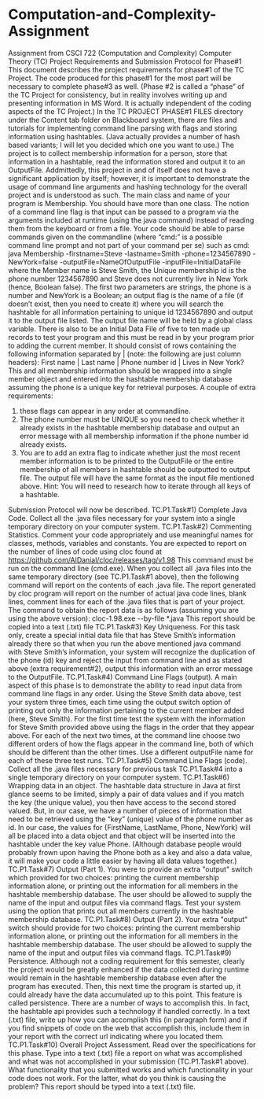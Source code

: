 # Computation-and-Complexity-Assignment
Assignment from CSCI 722 (Computation and Complexity)
Computer Theory (TC) Project Requirements and Submission Protocol for Phase#1
This document describes the project requirements for phase#1 of the TC Project. The code produced for this phase#1 for the most part will be necessary to complete phase#3 as well. (Phase #2 is called a “phase” of the TC Project for consistency, but in reality involves writing up and presenting information in MS Word. It is actually independent of the coding aspects of the TC Project.)
In the TC PROJECT PHASE#1 FILES directory under the Content tab folder on Blackboard system, there are files and tutorials for implementing command line parsing with flags and storing information using hashtables. (Java actually provides a number of hash based variants; I will let you decided which one you want to use.) The project is to collect membership information for a person, store that information in a hashtable, read the information stored and output it to an OutputFile. Addmittedly, this project in and of itself does not have a significant application by itself; however, it is important to demonstrate the usage of command line arguments and hashing technology for the overall project and is understood as such. The main class and name of your program is Membership. You should have more than one class. The notion of a command line flag is that input can be passed to a program via the arguments included at runtime (using the java command) instead of reading them from the keyboard or from a file. Your code should be able to parse commands given on the commandline (where “cmd:” is a possible command line prompt and not part of your command per se) such as cmd: java Membership -firstname=Steve -lastname=Smith -phone=1234567890 -NewYork=false -outputFile=NameOfOutputFile -inputFile=InitialDataFile where the Member name is Steve Smith, the Unique membership id is the phone number 1234567890 and Steve does not currently live in New York (hence, Boolean false). The first two parameters are strings, the phone is a number and NewYork is a Boolean; an output flag is the name of a file (if doesn’t exist, then you need to create it) where you will search the hashtable for all information pertaining to unique id 1234567890 and output it to the output file listed. The output file name will be held by a global class variable. There is also to be an Initial Data File of five to ten made up records to test your program and this must be read in by your program prior to adding the current member. It should consist of rows containing the following information separated by | (note: the following are just column headers): First name | Last name | Phone number id | Lives in New York?
This and all membership information should be wrapped into a single member object and entered into the hashtable membership database assuming the phone is a unique key for retrieval purposes. A couple of extra requirements:
1) these flags can appear in any order at commandline.
2) The phone number must be UNIQUE so you need to check whether it already exists in the hashtable membership database and output an error message with all membership information if the phone number id already exists.
3) You are to add an extra flag to indicate whether just the most recent member information is to be printed to the OutputFile or the entire membership of all members in hashtable should be outputted to output file. The output file will have the same format as the input file mentioned above. Hint: You will need to research how to iterate through all keys of a hashtable.

Submission Protocol will now be described.
TC.P1.Task#1) Complete Java Code. Collect all the .java files necessary for your system into a single temporary directory on your computer system. 
TC.P1.Task#2) Commenting Statistics. Comment your code appropriately and use meaningful names for classes, methods, variables and constants. You are expected to report on the number of lines of code using cloc found at https://github.com/AlDanial/cloc/releases/tag/v1.98 This command must be run on the command line (cmd.exe). When you collect all .java files into the same temporary directory (see TC.P1.Task#1 above), then the following command will report on the contents of each .java file. The report generated by cloc program will report on the number of actual java code lines, blank lines, comment lines for each of the .java files that is part of your project. The command to obtain the report data is as follows (assuming you are using the above version):
cloc-1.98.exe --by-file *.java
This report should be copied into a text (.txt) file
TC.P1.Task#3) Key Uniqueness. For this task only, create a special initial data file that has Steve Smith’s information already there so that when you run the above mentioned java command with Steve Smith’s information, your system will recognize the duplication of the phone (id) key and reject the input from command line and as stated above (extra requirement#2), output this information with an error message to the OutputFile. 
TC.P1.Task#4) Command Line Flags (output). A main aspect of this phase is to demonstrate the ability to read input data from command line flags in any order. Using the Steve Smith data above, test your system three times, each time using the output switch option of printing out only the information pertaining to the current member added (here, Steve Smith). For the first time test the system with the information for Steve Smith provided above using the flags in the order that they appear above. For each of the next two times, at the command line choose two different orders of how the flags appear in the command line, both of which should be different than the other times. Use a different outputFile name for each of these three test runs. 
TC.P1.Task#5) Command Line Flags (code). Collect all the .java files necessary for previous task TC.P1.Task#4 into a single temporary directory on your computer system. 
TC.P1.Task#6) Wrapping data in an object. The hashtable data structure in Java at first glance seems to be limited, simply a pair of data values and if you match the key (the unique value), you then have access to the second stored valued. But, in our case, we have a number of pieces of information that need to be retrieved using the “key” (unique) value of the phone number as id. In our case, the values for {FirstName, LastName, Phone, NewYork} will all be placed into a data object and that object will be inserted into the hashtable under the key value Phone. (Although database people would probably frown upon having the Phone both as a key and also a data value, it will make your code a little easier by having all data values together.) 
TC.P1.Task#7) Output (Part 1). You were to provide an extra "output" switch which provided for two choices: printing the current membership information alone, or printing out the information for all members in the hashtable membership database. The user should be allowed to supply the name of the input and output files via command flags. Test your system using the option that prints out all members currently in the hashtable membership database. 
TC.P1.Task#8) Output (Part 2). Your extra "output" switch should provide for two choices: printing the current membership information alone, or printing out the information for all members in the hashtable membership database. The user should be allowed to supply the name of the input and output files via command flags.
TC.P1.Task#9) Persistence. Although not a coding requirement for this semester, clearly the project would be greatly enhanced if the data collected during runtime would remain in the hashtable membership database even after the program has executed. Then, this next time the program is started up, it could already have the data accumulated up to this point. This feature is called persistence. There are a number of ways to accomplish this. In fact, the hashtable api provides such a technology if handled correctly. In a text (.txt) file, write up how you can accomplish this (in paragraph form) and if you find snippets of code on the web that accomplish this, include them in your report with the correct url indicating where you located them. 
TC.P1.Task#10) Overall Project Assessment. Read over the specifications for this phase. Type into a text (.txt) file a report on what was accomplished and what was not accomplished in your submission (TC.P1.Task#1 above). What functionality that you submitted works and which functionality in your code does not work. For the latter, what do you think is causing the problem? This report should be typed into a text (.txt) file.


